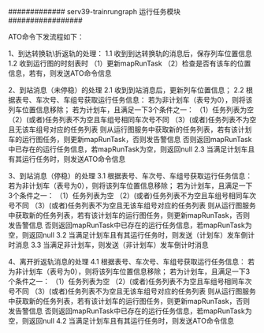############# serv39-trainrungraph 运行任务模块 #################

ATO命令下发流程如下：

1、到达转换轨\折返轨的处理：
	1.1 收到到达转换轨的消息后，保存列车位置信息
	1.2 收到运行图的时刻表时
		（1）更新mapRunTask
		（2）检查是否有该车的位置信息，若有，则发送ATO命令信息

2、到站消息（未停稳）的处理
	2.1  收到到站消息后，更新列车位置信息；
	2.2 根据表号、车次号、车组号获取运行任务信息：
		若为非计划车（表号为0），则将该列车位置信息移除；
		若为计划车，且满足一下3个条件之一：
		（1）任务列表为空
		（2）(或者)任务列表不为空且车组号相同车次号不同
		（3）(或者)任务列表不为空且无该车组号对应的任务列表
		则从运行图服务中获取新的任务列表，若有该计划车的运行图任务，则更新mapRunTask，否则发告警信息
		否则返回mapRunTask中已存在的运行任务信息，若mapRunTask为空，则返回null
	2.3 当满足计划车且有其运行任务时，则发送ATO命令信息

3、到站消息（停稳）的处理
	3.1  根据表号、车次号、车组号获取运行任务信息：
		若为非计划车（表号为0），则将该列车位置信息移除；
		若为计划车，且满足一下3个条件之一：
		（1）任务列表为空
		（2）(或者)任务列表不为空且车组号相同车次号不同
		（3）(或者)任务列表不为空且无该车组号对应的任务列表
		则从运行图服务中获取新的任务列表，若有该计划车的运行图任务，则更新mapRunTask，否则发告警信息
		否则返回mapRunTask中已存在的运行任务信息，若mapRunTask为空，则返回null
	3.2 当满足计划车且有其运行任务时，则发送（计划车）发车倒计时消息
	3.3 当满足非计划车，则发送（非计划车）发车倒计时消息
	
4、离开折返轨消息的处理
	4.1  根据表号、车次号、车组号获取运行任务信息：
		若为非计划车（表号为0），则将该列车位置信息移除；
		若为计划车，且满足一下3个条件之一：
		（1）任务列表为空
		（2）(或者)任务列表不为空且车组号相同车次号不同
		（3）(或者)任务列表不为空且无该车组号对应的任务列表
		则从运行图服务中获取新的任务列表，若有该计划车的运行图任务，则更新mapRunTask，否则发告警信息
		否则返回mapRunTask中已存在的运行任务信息，若mapRunTask为空，则返回null
	4.2 当满足计划车且有其运行任务时，则发送ATO命令信息
